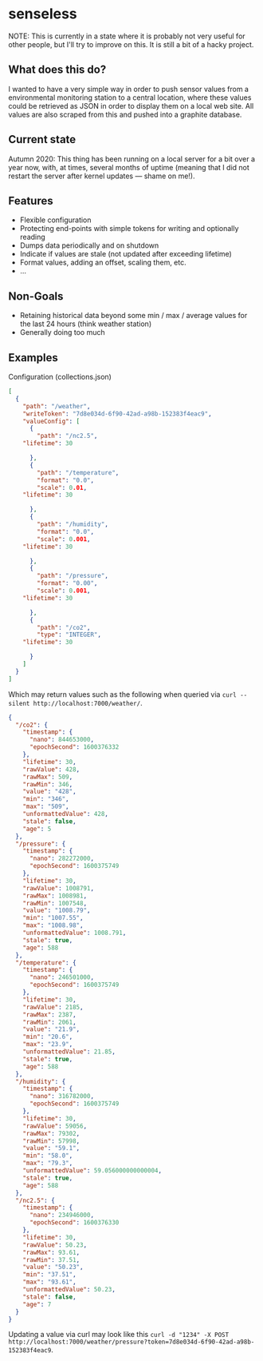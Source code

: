 # senseless

NOTE: This is currently in a state where it is probably not very useful for other people, but I'll try to improve on
      this. It is still a bit of a hacky project.

## What does this do?

I wanted to have a very simple way in order to push sensor values from a environmental monitoring station to a central
location, where these values could be retrieved as JSON in order to display them on a local web site. All values are
also scraped from this and pushed into a graphite database.

## Current state

Autumn 2020: This thing has been running on a local server for a bit over a year now, with, at times, several months of
uptime (meaning that I did not restart the server after kernel updates — shame on me!). 

## Features

* Flexible configuration
* Protecting end-points with simple tokens for writing and optionally reading
* Dumps data periodically and on shutdown
* Indicate if values are stale (not updated after exceeding lifetime)
* Format values, adding an offset, scaling them, etc.
* …

## Non-Goals

* Retaining historical data beyond some min / max / average values for the last 24 hours (think weather station)
* Generally doing too much

## Examples

Configuration (collections.json)
```json
[
  {
    "path": "/weather",
    "writeToken": "7d8e034d-6f90-42ad-a98b-152383f4eac9",
    "valueConfig": [
      {
        "path": "/nc2.5",
	"lifetime": 30

      },
      {
        "path": "/temperature",
        "format": "0.0",
        "scale": 0.01,
	"lifetime": 30

      },
      {
        "path": "/humidity",
        "format": "0.0",
        "scale": 0.001,
	"lifetime": 30

      },
      {
        "path": "/pressure",
        "format": "0.00",
        "scale": 0.001,
	"lifetime": 30

      },
      {
        "path": "/co2",
        "type": "INTEGER",
	"lifetime": 30

      }
    ]
  }
]
```

Which may return values such as the following when queried via `curl --silent http://localhost:7000/weather/`.
```json
{
  "/co2": {
    "timestamp": {
      "nano": 844653000,
      "epochSecond": 1600376332
    },
    "lifetime": 30,
    "rawValue": 428,
    "rawMax": 509,
    "rawMin": 346,
    "value": "428",
    "min": "346",
    "max": "509",
    "unformattedValue": 428,
    "stale": false,
    "age": 5
  },
  "/pressure": {
    "timestamp": {
      "nano": 282272000,
      "epochSecond": 1600375749
    },
    "lifetime": 30,
    "rawValue": 1008791,
    "rawMax": 1008981,
    "rawMin": 1007548,
    "value": "1008.79",
    "min": "1007.55",
    "max": "1008.98",
    "unformattedValue": 1008.791,
    "stale": true,
    "age": 588
  },
  "/temperature": {
    "timestamp": {
      "nano": 246501000,
      "epochSecond": 1600375749
    },
    "lifetime": 30,
    "rawValue": 2185,
    "rawMax": 2387,
    "rawMin": 2061,
    "value": "21.9",
    "min": "20.6",
    "max": "23.9",
    "unformattedValue": 21.85,
    "stale": true,
    "age": 588
  },
  "/humidity": {
    "timestamp": {
      "nano": 316782000,
      "epochSecond": 1600375749
    },
    "lifetime": 30,
    "rawValue": 59056,
    "rawMax": 79302,
    "rawMin": 57998,
    "value": "59.1",
    "min": "58.0",
    "max": "79.3",
    "unformattedValue": 59.056000000000004,
    "stale": true,
    "age": 588
  },
  "/nc2.5": {
    "timestamp": {
      "nano": 234946000,
      "epochSecond": 1600376330
    },
    "lifetime": 30,
    "rawValue": 50.23,
    "rawMax": 93.61,
    "rawMin": 37.51,
    "value": "50.23",
    "min": "37.51",
    "max": "93.61",
    "unformattedValue": 50.23,
    "stale": false,
    "age": 7
  }
}
```

Updating a value via curl may look like this `curl -d "1234" -X POST http://localhost:7000/weather/pressure?token=7d8e034d-6f90-42ad-a98b-152383f4eac9`.